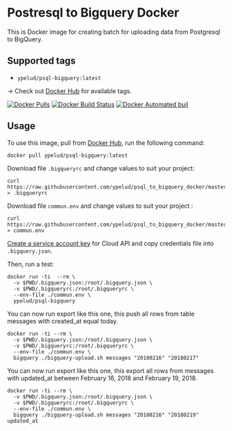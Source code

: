 # Postresql to Bigquery Docker

This is Docker image for creating batch for uploading data from Postgresql to BigQuery.

## Supported tags

* `ypelud/psql-bigquery:latest`

&rarr; Check out [Docker Hub](https://hub.docker.com/r/ypelud/psql-bigquery/tags/) for available tags.

[![Docker Pulls](https://img.shields.io/docker/pulls/ypelud/psql-bigquery.svg)]()
[![Docker Build Status](https://img.shields.io/docker/build/ypelud/psql-bigquery.svg)]()
[![Docker Automated buil](https://img.shields.io/docker/automated/ypelud/psql-bigquery.svg)]()

## Usage

To use this image, pull from [Docker Hub](https://hub.docker.com/r/ypelud/psql-bigquery/), run the following command:


```
docker pull ypelud/psql-bigquery:latest
```

Download file `.bigqueryrc` and change values to suit your project:

```
curl https://raw.githubusercontent.com/ypelud/psql_to_bigquery_docker/master/.bigqueryrc.sample > .bigqueryrc
```

Download file `commun.env` and change values to suit your project :

```
curl https://raw.githubusercontent.com/ypelud/psql_to_bigquery_docker/master/commun.env.sample > commun.env
```

[Create a service account key](https://cloud.google.com/docs/authentication/getting-started) for Cloud API and copy credentials file into `.bigquery.json`.


Then, run a test:

```
docker run -ti  --rm \
  -v $PWD/.bigquery.json:/root/.bigquery.json \
  -v $PWD/.bigqueryrc:/root/.bigqueryrc \
  --env-file ./commun.env \
  ypelud/psql-bigquery
```

You can now run export like this one, this push all rows from table messages with created_at equal today.

```
docker run -ti --rm \
  -v $PWD/.bigquery.json:/root/.bigquery.json \
  -v $PWD/.bigqueryrc:/root/.bigqueryrc \
  --env-file ./commun.env \
  bigquery ./bigquery-upload.sh messages "20180216" "20180217"
```


You can now run export like this one, this export all rows from messages with updated_at between February 16, 2018 and February 19, 2018.

```
docker run -ti --rm \
  -v $PWD/.bigquery.json:/root/.bigquery.json \
  -v $PWD/.bigqueryrc:/root/.bigqueryrc \
  --env-file ./commun.env \
  bigquery ./bigquery-upload.sh messages "20180216" "20180219" updated_at
```
